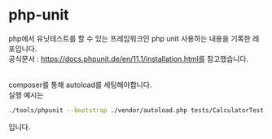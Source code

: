 # php-unit
php에서 유닛테스트를 할 수 있는 프레임워크인 php unit 사용하는 내용을 기록한 레포입니다.<br/>
공식문서 : https://docs.phpunit.de/en/11.1/installation.html를 참고했습니다.<br/><br/>

composer를 통해 autoload를 세팅해야합니다.<br/>
실행 예시는<br/>
```bash
./tools/phpunit --bootstrap ./vendor/autoload.php tests/CalculatorTest.php
```
입니다.
